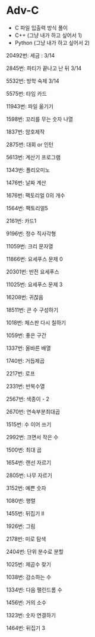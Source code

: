 # Adv-C

- C 파일 입출력 방식 풀이
- C++ (그냥 내가 하고 싶어서 1)
- Python (그냥 내가 하고 싶어서 2)

20492번: 세금 : 3/14

2845번: 파티가 끝나고 난 뒤 3/14

5532번: 방학 숙제 3/14

5575번: 타임 카드

11943번: 파일 옮기기

1598번: 꼬리를 무는 숫자 나열

1837번: 암호제작

2875번: 대회 or 인턴

5613번: 계산기 프로그램

1343번: 폴리오미노

1476번: 날짜 계산

1676번: 팩토리얼 0의 개수

1564번: 팩토리얼5

2161번: 카드1

9196번: 정수 직사각형

11059번: 크리 문자열

11866번: 요세푸스 문제 0

20301번: 반전 요세푸스

11025번: 요세푸스 문제 3

16208번: 귀찮음

18511번: 큰 수 구성하기

1018번: 체스판 다시 칠하기

1059번: 좋은 구간

1337번: 올바른 배열

1740번: 거듭제곱

2217번: 로프

2331번: 반복수열

2567번: 색종이 - 2

2670번: 연속부분최대곱

1515번: 수 이어 쓰기

2992번: 크면서 작은 수

1500번: 최대 곱

1654번: 랜선 자르기

2805번: 나무 자르기

3152번: 예쁜 숫자

1080번: 행렬

1455번: 뒤집기 II

1926번: 그림

2178번: 미로 탐색

2404번: 단위 분수로 분할

1025번: 제곱수 찾기

1038번: 감소하는 수

1334번: 다음 팰린드롬 수

1456번: 거의 소수

1323번: 숫자 연결하기

1464번: 뒤집기 3

